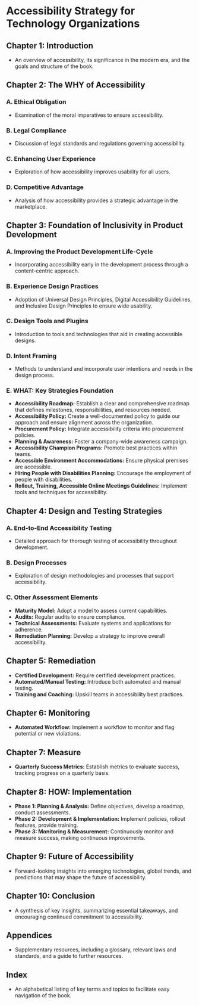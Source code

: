 # Accessibility Strategy for Technology Organizations

## Chapter 1: Introduction
- An overview of accessibility, its significance in the modern era, and the goals and structure of the book.

## Chapter 2: The WHY of Accessibility
### A. Ethical Obligation
- Examination of the moral imperatives to ensure accessibility.
### B. Legal Compliance
- Discussion of legal standards and regulations governing accessibility.
### C. Enhancing User Experience
- Exploration of how accessibility improves usability for all users.
### D. Competitive Advantage
- Analysis of how accessibility provides a strategic advantage in the marketplace.

## Chapter 3: Foundation of Inclusivity in Product Development
### A. Improving the Product Development Life-Cycle
  - Incorporating accessibility early in the development process through a content-centric approach.
### B. Experience Design Practices
  - Adoption of Universal Design Principles, Digital Accessibility Guidelines, and Inclusive Design Principles to ensure wide usability.
### C. Design Tools and Plugins
  - Introduction to tools and technologies that aid in creating accessible designs.
### D. Intent Framing
  - Methods to understand and incorporate user intentions and needs in the design process.
### E. WHAT: Key Strategies Foundation
  - **Accessibility Roadmap:** Establish a clear and comprehensive roadmap that defines milestones, responsibilities, and resources needed.
  - **Accessibility Policy:** Create a well-documented policy to guide our approach and ensure alignment across the organization.
  - **Procurement Policy:** Integrate accessibility criteria into procurement policies.
  - **Planning & Awareness:** Foster a company-wide awareness campaign.
  - **Accessibility Champion Programs:** Promote best practices within teams.
  - **Accessible Environment Accommodations:** Ensure physical premises are accessible.
  - **Hiring People with Disabilities Planning:** Encourage the employment of people with disabilities.
  - **Rollout, Training, Accessible Online Meetings Guidelines:** Implement tools and techniques for accessibility.

## Chapter 4: Design and Testing Strategies
### A. End-to-End Accessibility Testing
  - Detailed approach for thorough testing of accessibility throughout development.
### B. Design Processes
  - Exploration of design methodologies and processes that support accessibility.
### C. Other Assessment Elements
  - **Maturity Model:** Adopt a model to assess current capabilities.
  - **Audits:** Regular audits to ensure compliance.
  - **Technical Assessments:** Evaluate systems and applications for adherence.
  - **Remediation Planning:** Develop a strategy to improve overall accessibility.

## Chapter 5: Remediation
- **Certified Development:** Require certified development practices.
- **Automated/Manual Testing:** Introduce both automated and manual testing.
- **Training and Coaching:** Upskill teams in accessibility best practices.

## Chapter 6: Monitoring
- **Automated Workflow:** Implement a workflow to monitor and flag potential or new violations.

## Chapter 7: Measure
- **Quarterly Success Metrics:** Establish metrics to evaluate success, tracking progress on a quarterly basis.

## Chapter 8: HOW: Implementation
- **Phase 1: Planning & Analysis:** Define objectives, develop a roadmap, conduct assessments.
- **Phase 2: Development & Implementation:** Implement policies, rollout features, provide training.
- **Phase 3: Monitoring & Measurement:** Continuously monitor and measure success, making continuous improvements.

## Chapter 9: Future of Accessibility
- Forward-looking insights into emerging technologies, global trends, and predictions that may shape the future of accessibility.

## Chapter 10: Conclusion
- A synthesis of key insights, summarizing essential takeaways, and encouraging continued commitment to accessibility.

## Appendices
- Supplementary resources, including a glossary, relevant laws and standards, and a guide to further resources.

## Index
- An alphabetical listing of key terms and topics to facilitate easy navigation of the book.
